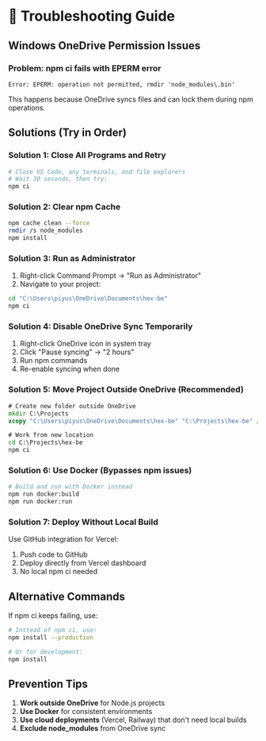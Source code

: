 # 🔧 Troubleshooting Guide

## Windows OneDrive Permission Issues

### Problem: npm ci fails with EPERM error
```
Error: EPERM: operation not permitted, rmdir 'node_modules\.bin'
```

This happens because OneDrive syncs files and can lock them during npm operations.

## Solutions (Try in Order)

### Solution 1: Close All Programs and Retry
```bash
# Close VS Code, any terminals, and file explorers
# Wait 30 seconds, then try:
npm ci
```

### Solution 2: Clear npm Cache
```bash
npm cache clean --force
rmdir /s node_modules
npm install
```

### Solution 3: Run as Administrator
1. Right-click Command Prompt → "Run as Administrator"
2. Navigate to your project:
```cmd
cd "C:\Users\piyus\OneDrive\Documents\hex-be"
npm ci
```

### Solution 4: Disable OneDrive Sync Temporarily
1. Right-click OneDrive icon in system tray
2. Click "Pause syncing" → "2 hours"
3. Run npm commands
4. Re-enable syncing when done

### Solution 5: Move Project Outside OneDrive (Recommended)
```cmd
# Create new folder outside OneDrive
mkdir C:\Projects
xcopy "C:\Users\piyus\OneDrive\Documents\hex-be" "C:\Projects\hex-be" /E /I

# Work from new location
cd C:\Projects\hex-be
npm ci
```

### Solution 6: Use Docker (Bypasses npm issues)
```bash
# Build and run with Docker instead
npm run docker:build
npm run docker:run
```

### Solution 7: Deploy Without Local Build
Use GitHub integration for Vercel:
1. Push code to GitHub
2. Deploy directly from Vercel dashboard
3. No local npm ci needed

## Alternative Commands

If npm ci keeps failing, use:
```bash
# Instead of npm ci, use:
npm install --production

# Or for development:
npm install
```

## Prevention Tips

1. **Work outside OneDrive** for Node.js projects
2. **Use Docker** for consistent environments
3. **Use cloud deployments** (Vercel, Railway) that don't need local builds
4. **Exclude node_modules** from OneDrive sync
